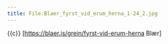 ```yaml
---
title: File:Blaer_fyrst_vid_erum_herna_1-24_2.jpg
---
```


{{c}} [https://blaer.is/grein/fyrst-vid-erum-herna Blær]
